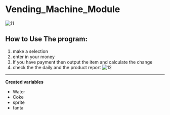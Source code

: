 # Vending_Machine_Module
![11](https://user-images.githubusercontent.com/10078499/131270857-6b07bcdb-7e00-4b8e-b7f2-4d25edeeee72.PNG)

## How to Use The program:
1) make a selection
2) enter in your money
3) If you have payment then output the item and calculate the change
4) check the the daily and the product report
![12](https://user-images.githubusercontent.com/10078499/131270863-899c47c3-4e05-4044-9606-a0da70f4c9b2.PNG)

----------------------------------------------------------------

**Created variables**
- Water 
- Coke
- sprite
- fanta

